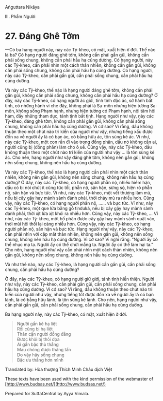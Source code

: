 Aṅguttara Nikāya

III. Phẩm Người

# 27. Ðáng Ghê Tởm

—Có ba hạng người này, này các Tỷ-kheo, có mặt, xuất hiện ở đời. Thế nào là ba? Có hạng người đáng ghê tởm, không cần phải gần gũi, không cần phải sống chung, không cần phải hầu hạ cúng dường. Có hạng người, này các Tỷ-kheo, cần phải nhìn một cách thản nhiên, không cần gần gũi, không cần phải sống chung, không cần phải hầu hạ cúng dường. Có hạng người, này các Tỷ-kheo, cần phải gần gũi, cần phải sống chung, cần phải hầu hạ cúng dường.

Và này các Tỷ-kheo, thế nào là hạng người đáng ghê tởm, không cần phải gần gũi, không cần phải sống chung, không cần phải hầu hạ cúng dường? Ở đây, này các Tỷ-kheo, có hạng người ác giới, tính tình độc ác, sở hành bất tịnh, có những hành vi che đậy, không phải là Sa-môn nhưng hiện tướng Sa-môn, không sống Phạm hạnh, nhưng hiện tướng có Phạm hạnh, nội tâm hôi hám, đầy những tham dục, tánh tình bất tịnh. Hạng người như vậy, này các Tỷ-kheo, đáng ghê tởm, không cần phải gần gũi, không cần phải sống chung, không cần phải hầu hạ cúng dường. Vì cớ sao? Vì rằng, dầu không thuận theo một chút nào tri kiến của người như vậy, nhưng tiếng xấu được đồn xa về người ấy là có bạn ác, có bằng hữu ác, tôn sùng kẻ ác. Ví như, này các Tỷ-kheo, một con rắn đi vào trong đống phân, dầu nó không cắn ai, người cũng bị (đống phân) làm cho ô uế. Cũng vậy, này các Tỷ-kheo, dầu không thuận theo một chút nào tri kiến của người như vậy ... là tôn sùng kẻ ác. Cho nên, hạng người như vậy đáng ghê tởm, không nên gần gũi, không nên sống chung, không nên hầu hạ cúng dường.

Và này các Tỷ-kheo, thế nào là hạng người cần phải nhìn một cách thản nhiên, không nên gần gũi, không nên sống chung, không nên hầu hạ cúng dường? Ở đây, này các Tỷ-kheo, có hạng người phẫn nộ, nhiều hiềm hận, dầu có bị nói chút ít cũng tức tối, phẫn nộ, sân hận, sừng sộ, hiện rõ phẫn nộ, sân hận và bực tức. Ví như, này các Tỷ-kheo, một vết thương làm mủ, nếu bị cây gậy hay mảnh sành đánh phải, thời chảy mủ ra nhiều hơn. Cũng vậy, này các Tỷ-kheo, có hạng người phẫn nộ, ...... và bực tức. Ví như, này các Tỷ-kheo, một que lửa bằng gỗ tindukà, nếu bị cây gậy hay mảnh sành đánh phải, thời xịt lửa xịt khói ra nhiều hơn. Cũng vậy, này các Tỷ-kheo, ... Ví như, này các Tỷ-kheo, một hố phân được cây gậy hay mảnh sành quật vào, thời mùi hôi thối lại càng nhiều hơn. Cũng vậy, này các Tỷ-kheo, có hạng người phẫn nộ, sân hận và bực tức. Hạng người như vậy, này các Tỷ-kheo, cần phải nhìn với cặp mắt thản nhiên, không nên gần gũi, không nên sống chung, không nên hầu hạ cúng dường. Vì cớ sao? Vì nghĩ rằng: “Người ấy có thể nhục mạ ta. Người ấy có thể chửi mắng ta. Người ấy có thể làm hại ta.” Cho nên, hạng người như vậy cần phải nhìn một cách thản nhiên, không nên gần gũi, không nên sống chung, không nên hầu hạ cúng dường.

Và như thế nào, này các Tỷ-kheo, là hạng người cần gần gũi, cần phải sống chung, cần phải hầu hạ cúng dường?

Ở đây, này các Tỷ-kheo, có hạng người giữ giới, tánh tình hiền thiện. Người như vậy, này các Tỷ-kheo, cần phải gần gũi, cần phải sống chung, cần phải hầu hạ cúng dường. Vì cớ sao? Vì rằng, dầu không thuận theo chút nào tri kiến của người như vậy, nhưng tiếng tốt được đồn xa về người ấy là có bạn lành, là có bằng hữu lành, là tôn sùng kẻ lành. Cho nên, hạng người như vậy, cần phải gần gũi, cần phải sống chung, cần phải hầu hạ cúng dường.

Ba hạng người này, này các Tỷ-kheo, có mặt, xuất hiện ở đời.

> Người gần kẻ hạ liệt  
> Rồi cũng bị hạ liệt  
> Thân cận người đồng đẳng  
> Ðược khỏi bị thối đọa  
> Ai gần bậc thù thắng  
> Mau chóng được thăng tấn  
> Do vậy hãy sống chung  
> Bậc ưu thắng hơn mình

Translated by: Hòa thượng Thích Minh Châu dịch Việt

These texts have been used with the kind permission of the webmaster of [http://www.budsas.net/](http://www.budsas.net/)

Prepared for SuttaCentral by Ayya Vimala.